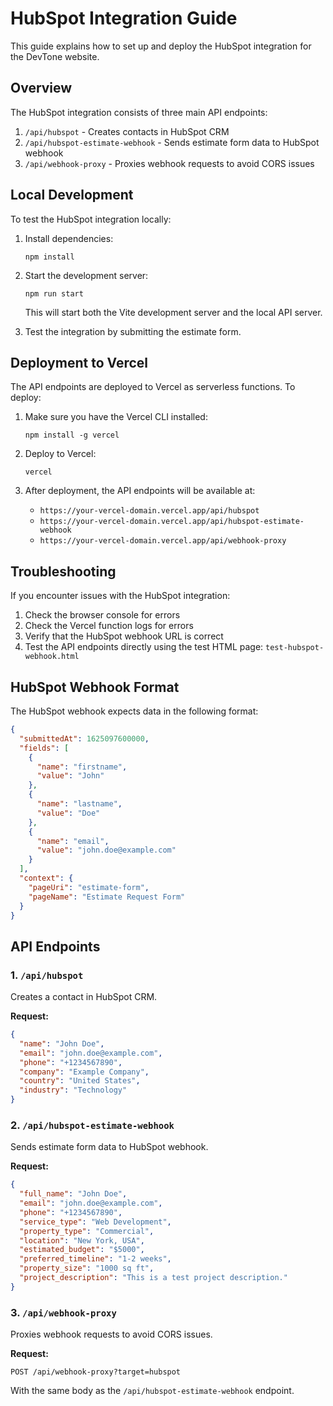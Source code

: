 # HubSpot Integration Guide

This guide explains how to set up and deploy the HubSpot integration for the DevTone website.

## Overview

The HubSpot integration consists of three main API endpoints:

1. `/api/hubspot` - Creates contacts in HubSpot CRM
2. `/api/hubspot-estimate-webhook` - Sends estimate form data to HubSpot webhook
3. `/api/webhook-proxy` - Proxies webhook requests to avoid CORS issues

## Local Development

To test the HubSpot integration locally:

1. Install dependencies:
   ```
   npm install
   ```

2. Start the development server:
   ```
   npm run start
   ```

   This will start both the Vite development server and the local API server.

3. Test the integration by submitting the estimate form.

## Deployment to Vercel

The API endpoints are deployed to Vercel as serverless functions. To deploy:

1. Make sure you have the Vercel CLI installed:
   ```
   npm install -g vercel
   ```

2. Deploy to Vercel:
   ```
   vercel
   ```

3. After deployment, the API endpoints will be available at:
   - `https://your-vercel-domain.vercel.app/api/hubspot`
   - `https://your-vercel-domain.vercel.app/api/hubspot-estimate-webhook`
   - `https://your-vercel-domain.vercel.app/api/webhook-proxy`

## Troubleshooting

If you encounter issues with the HubSpot integration:

1. Check the browser console for errors
2. Check the Vercel function logs for errors
3. Verify that the HubSpot webhook URL is correct
4. Test the API endpoints directly using the test HTML page: `test-hubspot-webhook.html`

## HubSpot Webhook Format

The HubSpot webhook expects data in the following format:

```json
{
  "submittedAt": 1625097600000,
  "fields": [
    {
      "name": "firstname",
      "value": "John"
    },
    {
      "name": "lastname",
      "value": "Doe"
    },
    {
      "name": "email",
      "value": "john.doe@example.com"
    }
  ],
  "context": {
    "pageUri": "estimate-form",
    "pageName": "Estimate Request Form"
  }
}
```

## API Endpoints

### 1. `/api/hubspot`

Creates a contact in HubSpot CRM.

**Request:**
```json
{
  "name": "John Doe",
  "email": "john.doe@example.com",
  "phone": "+1234567890",
  "company": "Example Company",
  "country": "United States",
  "industry": "Technology"
}
```

### 2. `/api/hubspot-estimate-webhook`

Sends estimate form data to HubSpot webhook.

**Request:**
```json
{
  "full_name": "John Doe",
  "email": "john.doe@example.com",
  "phone": "+1234567890",
  "service_type": "Web Development",
  "property_type": "Commercial",
  "location": "New York, USA",
  "estimated_budget": "$5000",
  "preferred_timeline": "1-2 weeks",
  "property_size": "1000 sq ft",
  "project_description": "This is a test project description."
}
```

### 3. `/api/webhook-proxy`

Proxies webhook requests to avoid CORS issues.

**Request:**
```
POST /api/webhook-proxy?target=hubspot
```

With the same body as the `/api/hubspot-estimate-webhook` endpoint.